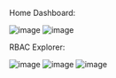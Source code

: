 Home Dashboard:

![image](https://user-images.githubusercontent.com/49074445/85234875-b50f1e80-b3de-11ea-8786-d4aca73f503c.png)
![image](https://user-images.githubusercontent.com/49074445/85234890-ca844880-b3de-11ea-81ab-a1418dce9223.png)

RBAC Explorer:

![image](https://user-images.githubusercontent.com/49074445/85234923-f99aba00-b3de-11ea-88f3-d06c77899d5f.png)
![image](https://user-images.githubusercontent.com/49074445/85234938-16cf8880-b3df-11ea-8ed9-5dd06ef58130.png)
![image](https://user-images.githubusercontent.com/49074445/85234946-25b63b00-b3df-11ea-9777-a4daba8c547a.png)

